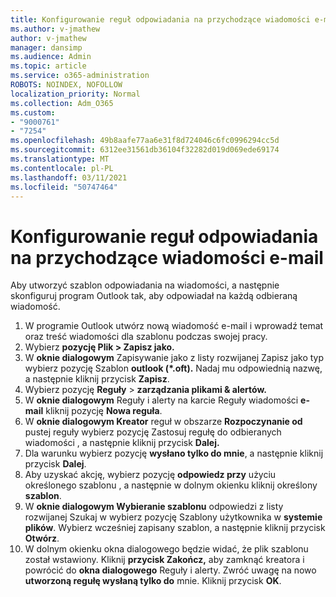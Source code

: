 ```yaml
---
title: Konfigurowanie reguł odpowiadania na przychodzące wiadomości e-mail
ms.author: v-jmathew
author: v-jmathew
manager: dansimp
ms.audience: Admin
ms.topic: article
ms.service: o365-administration
ROBOTS: NOINDEX, NOFOLLOW
localization_priority: Normal
ms.collection: Adm_O365
ms.custom:
- "9000761"
- "7254"
ms.openlocfilehash: 49b8aafe77aa6e31f8d724046c6fc0996294cc5d
ms.sourcegitcommit: 6312ee31561db36104f32282d019d069ede69174
ms.translationtype: MT
ms.contentlocale: pl-PL
ms.lasthandoff: 03/11/2021
ms.locfileid: "50747464"
---
```

# <a name="set-up-rules-to-reply-to-incoming-emails"></a>Konfigurowanie reguł odpowiadania na przychodzące wiadomości e-mail

Aby utworzyć szablon odpowiadania na wiadomości, a następnie skonfiguruj program Outlook tak, aby odpowiadał na każdą odbieraną wiadomość.

1. W programie Outlook utwórz nową wiadomość e-mail i wprowadź temat oraz treść wiadomości dla szablonu podczas swojej pracy.
2. Wybierz **pozycję Plik > Zapisz jako.**
3. W **oknie dialogowym** Zapisywanie  jako z listy rozwijanej Zapisz jako typ wybierz pozycję Szablon **outlook (*.oft).** Nadaj mu odpowiednią nazwę, a następnie kliknij przycisk **Zapisz**.
4. Wybierz pozycję **Reguły**  >  **zarządzania plikami & alertów.**
5. W **oknie dialogowym** Reguły i alerty na karcie Reguły wiadomości **e-mail** kliknij pozycję **Nowa reguła**.
6. W **oknie dialogowym Kreator** reguł w obszarze **Rozpoczynanie od** pustej reguły wybierz pozycję Zastosuj regułę do odbieranych wiadomości , a następnie kliknij przycisk **Dalej.** 
7. Dla warunku wybierz pozycję **wysłano tylko do mnie**, a następnie kliknij przycisk **Dalej**.
8. Aby uzyskać akcję, wybierz pozycję **odpowiedz przy** użyciu określonego szablonu , a następnie w dolnym okienku kliknij określony **szablon**.
9. W **oknie dialogowym Wybieranie szablonu**  odpowiedzi z listy rozwijanej Szukaj w wybierz pozycję Szablony użytkownika w **systemie plików**. Wybierz wcześniej zapisany szablon, a następnie kliknij przycisk **Otwórz**.
10. W dolnym okienku okna dialogowego będzie widać, że plik szablonu został wstawiony. Kliknij **przycisk Zakończ,** aby zamknąć kreatora i powrócić do **okna dialogowego** Reguły i alerty. Zwróć uwagę na nowo **utworzoną regułę wysłaną tylko do** mnie. Kliknij przycisk **OK**.
